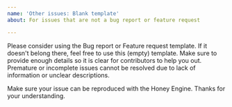 ```yaml
---
name: 'Other issues: Blank template'
about: For issues that are not a bug report or feature request

---
```


Please consider using the Bug report or Feature request template. If it doesn't belong there, feel free to use this (empty) template. Make sure to provide enough details so it is clear for contributors to help you out. Premature or incomplete issues cannot be resolved due to lack of information or unclear descriptions.

Make sure your issue can be reproduced with the Honey Engine. Thanks for your understanding.
